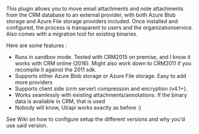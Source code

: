 This plugin allows you to move email attachments and note attachments from the CRM database to an external provider, with both Azure Blob storage and Azure File storage providers included. Once installed and configured, the process is transparent to users and the organizationservice.
Also comes with a migration tool for existing binaries.

Here are some features :

* Runs in sandbox mode. Tested with CRM2015 on premise, and I know it works with CRM online (2016). Might also work down to CRM2011 if you recompile it against the 2011 sdk.
* Supports either Azure Blob storage or Azure File storage. Easy to add more providers
* Supports client side (crm server) compression and encryption (v4.1+).
* Works seamlessly with existing attachments/annotations. If the binary data is available in CRM, that is used
* Nobody will know, UI/api works exactly as before :)

See Wiki on how to configure setup the different versions and why you'd use said version.
